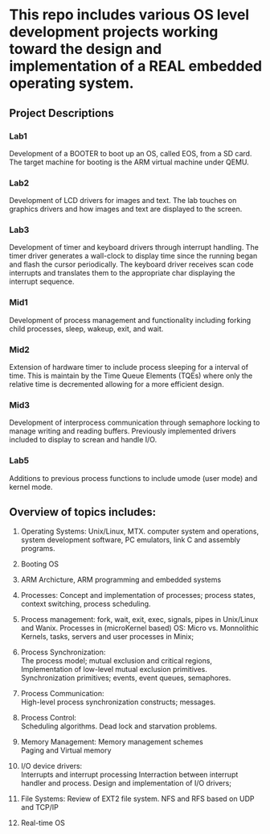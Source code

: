 # This repo includes various OS level development projects working toward the design and implementation of a REAL embedded operating system.

## Project Descriptions
### Lab1
Development of a BOOTER to boot up an OS, called EOS, from a SD card. The target machine for booting is the ARM virtual machine under QEMU.
### Lab2
Development of LCD drivers for images and text. The lab touches on graphics drivers and how images and text are displayed to the screen.
### Lab3
Development of timer and keyboard drivers through interrupt handling. The timer driver generates a wall-clock to display time since the running began and flash the cursor periodically. 
The keyboard driver receives scan code interrupts and translates them to the appropriate char displaying the interrupt sequence. 
### Mid1
Development of process management and functionality including forking child processes, sleep, wakeup, exit, and wait.
### Mid2
Extension of hardware timer to include process sleeping for a interval of time. This is maintain by the Time Queue Elements (TQEs) where only the relative time is decremented allowing for a more efficient design.
### Mid3
Development of interprocess communication through semaphore locking to manage writing and reading buffers. Previously implemented drivers included to display to screan and handle I/O.
### Lab5
Additions to previous process functions to include umode (user mode) and kernel mode.



## Overview of topics includes:
1. Operating Systems:
    Unix/Linux, MTX. computer system and operations, system development 
    software, PC emulators, link C and assembly programs.

2. Booting OS

3. ARM Archicture, ARM programming and embedded systems
     
4. Processes:
    Concept and implementation of processes; process states,
    context switching, process scheduling.  

5. Process management: 
      fork, wait, exit, exec, signals, pipes in Unix/Linux and Wanix. 
   Processes in (microKernel based) OS:
      Micro vs. Monnolithic Kernels, tasks, servers and user processes in Minix; 

6. Process Synchronization:  
    The process model; mutual exclusion and critical regions, 
    Implementation of low-level mutual exclusion primitives.
    Synchronization primitives; events, event queues, semaphores.

7. Process Communication:    
    High-level process synchronization constructs; messages.

8. Process Control:      
    Scheduling algorithms. Dead lock and starvation problems.

9. Memory Management:
    Memory management schemes  
    Paging and Virtual memory

10. I/O device drivers:         
    Interrupts and interrupt processing
    Interraction between interrupt handler and process.
    Design and implementation of I/O drivers;

11. File Systems: 
    Review of EXT2 file system.
    NFS and RFS based on UDP and TCP/IP

11. Real-time OS
